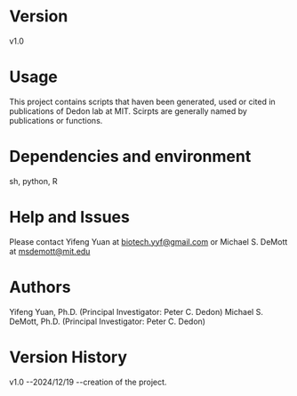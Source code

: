 # Version
v1.0

# Usage
This project contains scripts that haven been generated, used or cited in publications of Dedon lab at MIT. Scirpts are generally named by publications or functions.

# Dependencies and environment
sh, python, R

# Help and Issues
Please contact Yifeng Yuan at biotech.yyf@gmail.com or Michael S. DeMott at msdemott@mit.edu

# Authors
Yifeng Yuan, Ph.D. (Principal Investigator: Peter C. Dedon)
Michael S. DeMott, Ph.D. (Principal Investigator: Peter C. Dedon)

# Version History
v1.0 --2024/12/19 --creation of the project.
